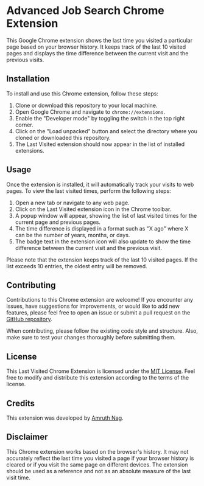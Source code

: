# Advanced Job Search Chrome Extension

This Google Chrome extension shows the last time you visited a particular page based on your browser history. It keeps track of the last 10 visited pages and displays the time difference between the current visit and the previous visits.

## Installation

To install and use this Chrome extension, follow these steps:

1. Clone or download this repository to your local machine.
2. Open Google Chrome and navigate to `chrome://extensions`.
3. Enable the "Developer mode" by toggling the switch in the top right corner.
4. Click on the "Load unpacked" button and select the directory where you cloned or downloaded this repository.
5. The Last Visited extension should now appear in the list of installed extensions.

## Usage

Once the extension is installed, it will automatically track your visits to web pages. To view the last visited times, perform the following steps:

1. Open a new tab or navigate to any web page.
2. Click on the Last Visited extension icon in the Chrome toolbar.
3. A popup window will appear, showing the list of last visited times for the current page and previous pages.
4. The time difference is displayed in a format such as "X ago" where X can be the number of years, months, or days.
5. The badge text in the extension icon will also update to show the time difference between the current visit and the previous visit.

Please note that the extension keeps track of the last 10 visited pages. If the list exceeds 10 entries, the oldest entry will be removed.

## Contributing

Contributions to this Chrome extension are welcome! If you encounter any issues, have suggestions for improvements, or would like to add new features, please feel free to open an issue or submit a pull request on the [GitHub repository](https://github.com/amruthsrepo/last_visited_chrome_extension).

When contributing, please follow the existing code style and structure. Also, make sure to test your changes thoroughly before submitting them.

## License

This Last Visited Chrome Extension is licensed under the [MIT License](https://github.com/amruthsrepo/last_visited_chrome_extension/blob/master/LICENSE). Feel free to modify and distribute this extension according to the terms of the license.

## Credits

This extension was developed by [Amruth Nag](https://github.com/amruthsrepo).

## Disclaimer

This Chrome extension works based on the browser's history. It may not accurately reflect the last time you visited a page if your browser history is cleared or if you visit the same page on different devices. The extension should be used as a reference and not as an absolute measure of the last visit time.
